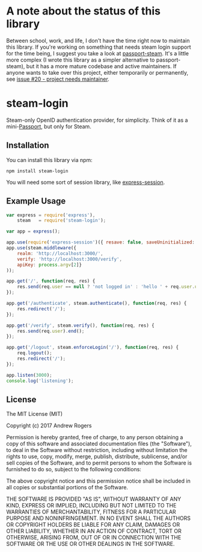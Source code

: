# A note about the status of this library

Between school, work, and life, I don't have the time right now to maintain this library. If you're working on something that needs steam login support for the time being, I suggest you take a look at [passport-steam](https://www.npmjs.com/package/passport-steam). It's a little more complex (I wrote this library as a simpler alternative to passport-steam), but it has a more mature codebase and active maintainers. If anyone wants to take over this project, either temporarily or permanently, see [issue #20 - project needs maintainer](https://github.com/cpancake/steam-login/issues/20).

# steam-login

Steam-only OpenID authentication provider, for simplicity. Think of it as a mini-[Passport](http://passportjs.org/), but only for Steam.

## Installation
You can install this library via npm:
```
npm install steam-login
```
You will need some sort of session library, like [express-session](https://github.com/expressjs/session).

## Example Usage

```js
var express = require('express'),
    steam   = require('steam-login');

var app = express();

app.use(require('express-session')({ resave: false, saveUninitialized: false, secret: 'a secret' }));
app.use(steam.middleware({
	realm: 'http://localhost:3000/', 
	verify: 'http://localhost:3000/verify',
	apiKey: process.argv[2]}
));

app.get('/', function(req, res) {
	res.send(req.user == null ? 'not logged in' : 'hello ' + req.user.username).end();
});

app.get('/authenticate', steam.authenticate(), function(req, res) {
	res.redirect('/');
});

app.get('/verify', steam.verify(), function(req, res) {
	res.send(req.user).end();
});

app.get('/logout', steam.enforceLogin('/'), function(req, res) {
	req.logout();
	res.redirect('/');
});

app.listen(3000);
console.log('listening');
```

## License

The MIT License (MIT)

Copyright (c) 2017 Andrew Rogers

Permission is hereby granted, free of charge, to any person obtaining a copy
of this software and associated documentation files (the "Software"), to deal
in the Software without restriction, including without limitation the rights
to use, copy, modify, merge, publish, distribute, sublicense, and/or sell
copies of the Software, and to permit persons to whom the Software is
furnished to do so, subject to the following conditions:

The above copyright notice and this permission notice shall be included in
all copies or substantial portions of the Software.

THE SOFTWARE IS PROVIDED "AS IS", WITHOUT WARRANTY OF ANY KIND, EXPRESS OR
IMPLIED, INCLUDING BUT NOT LIMITED TO THE WARRANTIES OF MERCHANTABILITY,
FITNESS FOR A PARTICULAR PURPOSE AND NONINFRINGEMENT. IN NO EVENT SHALL THE
AUTHORS OR COPYRIGHT HOLDERS BE LIABLE FOR ANY CLAIM, DAMAGES OR OTHER
LIABILITY, WHETHER IN AN ACTION OF CONTRACT, TORT OR OTHERWISE, ARISING FROM,
OUT OF OR IN CONNECTION WITH THE SOFTWARE OR THE USE OR OTHER DEALINGS IN
THE SOFTWARE.
